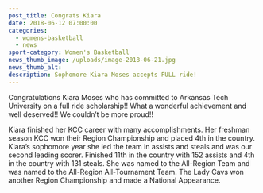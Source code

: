 ```yaml
---
post_title: Congrats Kiara
date: 2018-06-12 07:00:00
categories:
  - womens-basketball
  - news
sport-category: Women's Basketball
news_thumb_image: /uploads/image-2018-06-21.jpg
news_thumb_alt:
description: Sophomore Kiara Moses accepts FULL ride!
---
```


Congratulations Kiara Moses who has committed to Arkansas Tech University on a full ride scholarship!! What a wonderful achievement and well deserved!! We couldn’t be more proud!!

Kiara finished her KCC career with many accomplishments. Her freshman season KCC won their Region Championship and placed 4th in the country. Kiara’s sophomore year she led the team in assists and steals and was our second leading scorer. Finished 11th in the country with 152 assists and 4th in the country with 131 steals. She was named to the All-Region Team and was named to the All-Region All-Tournament Team. The Lady Cavs won another Region Championship and made a National Appearance.
